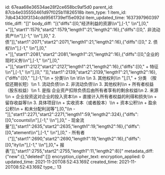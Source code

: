 id: 67eaa68e36534ae28f2ce658bc9af5d0
parent_id: 87cb4e035550461d97f025b11826518b
item_type: 1
item_id: 7db43430f3134cdd9561739ef15e092d
item_updated_time: 1637397960397
title_diff: "[]"
body_diff: "[{\"diffs\":[[0,\"经济利益的资源\\\n\"],[-1,\"    \\\n\"],[0,\"       +\"]],\"start1\":1579,\"start2\":1579,\"length1\":21,\"length2\":16},{\"diffs\":[[0,\". 非流动资产\\\n\"],[-1,\"    \\\n\"],[0,\"    2. 债\"]],\"start1\":2071,\"start2\":2071,\"length1\":21,\"length2\":16},{\"diffs\":[[0,\"  2. 债权\\\n\"],[-1,\"    \\\n\"],[0,\"       +\"]],\"start1\":2081,\"start2\":2081,\"length1\":21,\"length2\":16},{\"diffs\":[[0,\"企业的现时义务\\\n\"],[-1,\"    \\\n\"],[0,\"       +\"]],\"start1\":2127,\"start2\":2127,\"length1\":21,\"length2\":16},{\"diffs\":[[0,\"   + 特征\\\n\"],[-1,\"    \\\n\"],[0,\"        \"]],\"start1\":2139,\"start2\":2139,\"length1\":21,\"length2\":16},{\"diffs\":[[0,\"    \"],[-1,\"\\\n       + 分类\\\n    \\\n         ​\\t\\\n    \\\n    3. 其他权利\\\n    \"],[1,\"   + 分类 （按偿还期长短）\\\n         1. 流动负债\\\n         2. 非流动负债\\\n    3. 其他权利\\\n       + 所有者权益 （股东权益）\\\n         1. 是指 企业资产扣除负债后由所有者享有的剩余权益\\\n         2. 来源\\\n            + 企业投资这对企业的投入资本\\\n            + 直接计入所有者权益的利得和损失\\\n            + 留存收益等\\\n         3. 具体项目\\\n            + 实收资本（或者股本）\\\n            + 资本公积\\\n            + 盈余公积\\\n            + 和未分配利润等\"],[0,\"\\\n  -\"]],\"start1\":2271,\"start2\":2271,\"length1\":59,\"length2\":324},{\"diffs\":[[0,\"ccounts\\\n\"],[-1,\"  \\\n\"],[0,\"  - 现金流量\"]],\"start1\":2635,\"start2\":2635,\"length1\":19,\"length2\":16},{\"diffs\":[[0,\"atement\\\n\"],[-1,\"  \\\n\"],[0,\"  - 所有者（\"]],\"start1\":2690,\"start2\":2690,\"length1\":19,\"length2\":16},{\"diffs\":[[0,\"ity\\\n\"],[-1,\"  \\\n\"],[0,\"+ 报表\"]],\"start1\":2755,\"start2\":2755,\"length1\":11,\"length2\":8}]"
metadata_diff: {"new":{},"deleted":[]}
encryption_cipher_text: 
encryption_applied: 0
updated_time: 2021-11-20T08:52:43.169Z
created_time: 2021-11-20T08:52:43.169Z
type_: 13